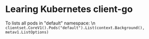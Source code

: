 # Learing Kubernetes client-go

To lists all pods in "default" namespace: \n
```clientset.CoreV1().Pods("default").List(context.Background(), metav1.ListOptions)```
